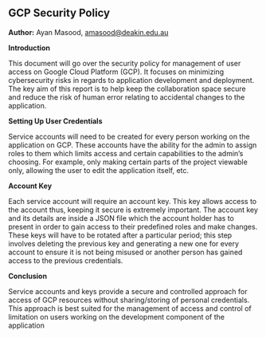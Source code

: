 ﻿## GCP Security Policy

**Author:** Ayan Masood, amasood@deakin.edu.au

**Introduction**

This document will go over the security policy for management of user access on Google Cloud
Platform (GCP). It focuses on minimizing cybersecurity risks in regards to application development
and deployment. The key aim of this report is to help keep the collaboration space secure and reduce
the risk of human error relating to accidental changes to the application.

**Setting Up User Credentials**

Service accounts will need to be created for every person working on the application on GCP. These
accounts have the ability for the admin to assign roles to them which limits access and certain
capabilities to the admin’s choosing. For example, only making certain parts of the project viewable
only, allowing the user to edit the application itself, etc.

**Account Key**

Each service account will require an account key. This key allows access to the account thus,
keeping it secure is extremely important. The account key and its details are inside a JSON file
which the account holder has to present in order to gain access to their predefined roles and make
changes. These keys will have to be rotated after a particular period; this step involves deleting
the previous key and generating a new one for every account to ensure it is not being misused or
another person has gained access to the previous credentials.

**Conclusion**

Service accounts and keys provide a secure and controlled approach for access of GCP resources
without sharing/storing of personal credentials. This approach is best suited for the management of
access and control of limitation on users working on the development component of the application
